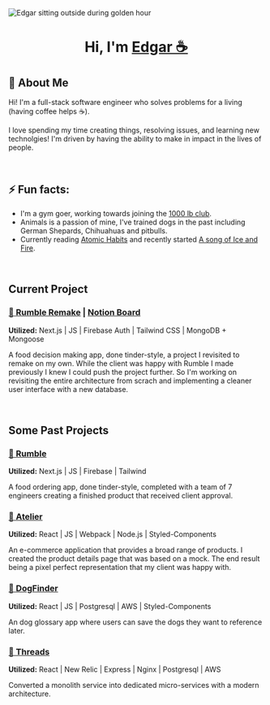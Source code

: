 
<img src="images/Background.jpg" alt="Edgar sitting outside during golden hour" align="center">
<h1 align="center">Hi, I'm <a href="https://www.edgarcodes.com/" target="_blank">Edgar ☕</a></h1>

## 🧐 About Me
Hi! I'm a full-stack software engineer who solves problems for a living (having coffee helps ☕).

I love spending my time creating things, resolving issues, and learning new technolgies! I'm driven by having the ability to make in impact in the lives of people.

<br>


## ⚡ Fun facts:
* I'm a gym goer, working towards joining the [1000 lb club](https://www.army.mil/article/205920/soldier_earns_a_spot_in_1000_pound_club#:~:text=The%201%2C000%2Dpound%20club%20is,weight%20lifted%20in%20each%20event.).
* Animals is a passion of mine, I've trained dogs in the past including German Shepards, Chihuahuas and pitbulls.
* Currently reading [Atomic Habits](https://jamesclear.com/atomic-habits) and recently started [A song of Ice and Fire](https://www.amazon.com/Song-Ice-Fire-Volumes/dp/0007477155).

<br>

## Current Project

### [🍔 Rumble Remake](https://github.com/ec-rilo/rumble) | [Notion Board](https://www.notion.so/Rumble-Remake-6f0092ce9e61448f94b794dc8bf524f5)
<b>Utilized:</b> Next.js | JS | Firebase Auth | Tailwind CSS | MongoDB + Mongoose

A food decision making app, done tinder-style, a project I revisited to remake on my own. While the client was happy with Rumble I made previously I knew I could push the project further. So I'm working on revisiting the entire architecture from scrach and implementing a cleaner user interface with a new database.

<br>

## Some Past Projects

### [🍔 Rumble](https://github.com/HR-BlueOcean-SpiritedAway/Rumble)
<b>Utilized:</b> Next.js | JS | Firebase | Tailwind

A food ordering app, done tinder-style, completed with a team of 7 engineers creating a finished product that received client approval.

### [🛒 Atelier](https://github.com/ec-rilo/Atelier)
<b>Utilized:</b> React | JS | Webpack | Node.js | Styled-Components

An e-commerce application that provides a broad range of products. I created the product details page that was based on a mock. The end result being a pixel perfect representation that my client was happy with.

### [🐶 DogFinder](https://github.com/ec-rilo/dog-finder)
<b>Utilized:</b> React | JS | Postgresql | AWS | Styled-Components

An dog glossary app where users can save the dogs they want to reference later.

### [👷 Threads](https://github.com/ec-rilo/Threads)
<b>Utilized:</b> React | New Relic | Express | Nginx | Postgresql | AWS

Converted a monolith service into dedicated micro-services with a modern architecture. 
